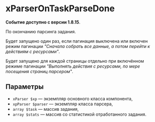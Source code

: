 # xParserOnTaskParseDone

**Событие доступно с версии 1.8.15**.

По окончанию парсинга задания.

Будет запущено один раз, если пагинация выключена или включен режим пагинации _"Сначала собрать все данные, а потом перейти к действиям с ресурсами"_.

Будет запущено для каждой страницы отдельно при включённом режиме пагинации _"Выполнять действия с ресурсами, по мере посещения страниц парсером"_.

## Параметры

* `xParser $xp` — экземпляр основного класса компонента,
* `xpParser $parser` — экземпляр класса парсера,
* `array $task` — массив задания,
* `array $stats` — массив со статистикой отработанного задания.
